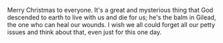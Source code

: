 Merry Christmas to everyone.  It's a great and mysterious thing that God descended to earth to live with us and die for us; he's the balm in Gilead, the one who can heal our wounds.  I wish we all could forget all our petty issues and think about that, even just for this one day.
